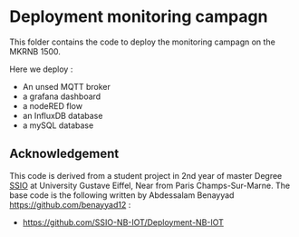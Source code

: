 # Deployment monitoring campagn

This folder contains the code to deploy the monitoring campagn on the MKRNB 1500.

Here we deploy : 
- An unsed MQTT broker 
- a grafana dashboard
- a nodeRED flow
- an InfluxDB database
- a mySQL database

## Acknowledgement

This code is derived from a student project in 2nd year of master Degree [SSIO](https://igm.univ-gustave-eiffel.fr/formations/master-2-systemes-et-services-pour-linternet-des-objets-ssio) at University Gustave Eiffel, Near from Paris Champs-Sur-Marne.
The base code is the following written by Abdessalam Benayyad https://github.com/benayyad12 :
- https://github.com/SSIO-NB-IOT/Deployment-NB-IOT